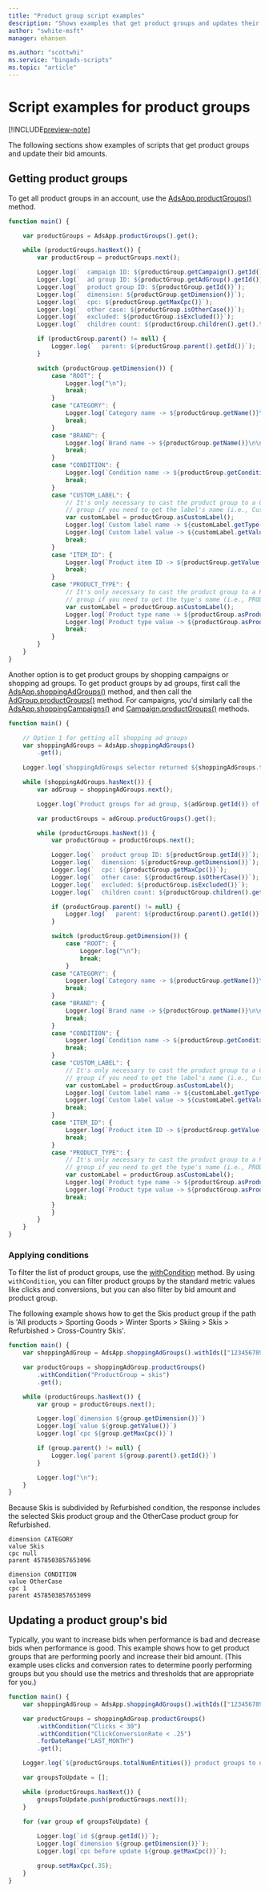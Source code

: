 ```yaml
---
title: "Product group script examples"
description: "Shows examples that get product groups and updates their bid amounts."
author: "swhite-msft"
manager: ehansen

ms.author: "scottwhi"
ms.service: "bingads-scripts"
ms.topic: "article"
---
```


# Script examples for product groups

[!INCLUDE[preview-note](../includes/preview-note.md)]

The following sections show examples of scripts that get product groups and update their bid amounts.

## Getting product groups

To get all product groups in an account, use the [AdsApp.productGroups()](../reference/AdsApp.md#productgroups) method. 

```javascript
function main() {

    var productGroups = AdsApp.productGroups().get();

    while (productGroups.hasNext()) {
        var productGroup = productGroups.next();

        Logger.log(`  campaign ID: ${productGroup.getCampaign().getId()}`);
        Logger.log(`  ad group ID: ${productGroup.getAdGroup().getId()}`);
        Logger.log(`  product group ID: ${productGroup.getId()}`);
        Logger.log(`  dimension: ${productGroup.getDimension()}`);
        Logger.log(`  cpc: ${productGroup.getMaxCpc()}`);
        Logger.log(`  other case: ${productGroup.isOtherCase()}`);
        Logger.log(`  excluded: ${productGroup.isExcluded()}`);
        Logger.log(`  children count: ${productGroup.children().get().totalNumEntities()}`);

        if (productGroup.parent() != null) {
            Logger.log(`  parent: ${productGroup.parent().getId()}`);
        }

        switch (productGroup.getDimension()) {
            case "ROOT": {
                Logger.log("\n");
                break;
            }
            case "CATEGORY": {
                Logger.log(`Category name -> ${productGroup.getName()}\n\n`);
                break;
            }
            case "BRAND": {
                Logger.log(`Brand name -> ${productGroup.getName()}\n\n`);
                break;
            }
            case "CONDITION": {
                Logger.log(`Condition name -> ${productGroup.getCondition()}\n\n`);
                break;
            }
            case "CUSTOM_LABEL": {
                // It's only necessary to cast the product group to a CustomLabel product
                // group if you need to get the label's name (i.e., CustomLabel0).
                var customLabel = productGroup.asCustomLabel();
                Logger.log(`Custom label name -> ${customLabel.getType()}`);
                Logger.log(`Custom label value -> ${customLabel.getValue()}\n\n`);
                break;
            }
            case "ITEM_ID": {
                Logger.log(`Product item ID -> ${productGroup.getValue()}\n\n`);
                break;
            }
            case "PRODUCT_TYPE": {
                // It's only necessary to cast the product group to a ProductType product
                // group if you need to get the type's name (i.e., PRODUCT_TYPE_1).
                var customLabel = productGroup.asCustomLabel();
                Logger.log(`Product type name -> ${productGroup.asProductType().getType()}`);
                Logger.log(`Product type value -> ${productGroup.asProductType().getValue()}\n\n`);
                break;
            }
        }
    }
}
```

Another option is to get product groups by shopping campaigns or shopping ad groups. To get product groups by ad groups, first call the [AdsApp.shoppingAdGroups()](../reference/AdsApp.md#shoppingadgroups) method, and then call the [AdGroup.productGroups()](../reference/AdGroup.md#productgroups) method. For campaigns, you'd similarly call the [AdsApp.shoppingCampaigns()](../reference/AdsApp.md#shoppingcampaigns) and [Campaign.productGroups()](../reference/Campaign.md#productgroups) methods. 


```javascript
function main() {

    // Option 1 for getting all shopping ad groups
    var shoppingAdGroups = AdsApp.shoppingAdGroups()
        .get();  
    
    Logger.log(`shoppingAdGroups selector returned ${shoppingAdGroups.totalNumEntities()} ad groups that matched the selector's conditions`);

    while (shoppingAdGroups.hasNext()) {
        var adGroup = shoppingAdGroups.next();

        Logger.log(`Product groups for ad group, ${adGroup.getId()} of campaign ${adGroup.getCampaign().getId()}\n\n`);

        var productGroups = adGroup.productGroups().get();

        while (productGroups.hasNext()) {
            var productGroup = productGroups.next();

            Logger.log(`  product group ID: ${productGroup.getId()}`);
            Logger.log(`  dimension: ${productGroup.getDimension()}`);
            Logger.log(`  cpc: ${productGroup.getMaxCpc()}`);
            Logger.log(`  other case: ${productGroup.isOtherCase()}`);
            Logger.log(`  excluded: ${productGroup.isExcluded()}`);
            Logger.log(`  children count: ${productGroup.children().get().totalNumEntities()}`);

            if (productGroup.parent() != null) {
                Logger.log(`  parent: ${productGroup.parent().getId()}`);
            }

            switch (productGroup.getDimension()) {
                case "ROOT": {
                    Logger.log("\n");
                    break;
                }
            case "CATEGORY": {
                Logger.log(`Category name -> ${productGroup.getName()}\n\n`);
                break;
            }
            case "BRAND": {
                Logger.log(`Brand name -> ${productGroup.getName()}\n\n`);
                break;
            }
            case "CONDITION": {
                Logger.log(`Condition name -> ${productGroup.getCondition()}\n\n`);
                break;
            }
            case "CUSTOM_LABEL": {
                // It's only necessary to cast the product group to a CustomLabel product
                // group if you need to get the label's name (i.e., CustomLabel0).
                var customLabel = productGroup.asCustomLabel();
                Logger.log(`Custom label name -> ${customLabel.getType()}`);
                Logger.log(`Custom label value -> ${customLabel.getValue()}\n\n`);
                break;
            }
            case "ITEM_ID": {
                Logger.log(`Product item ID -> ${productGroup.getValue()}\n\n`);
                break;
            }
            case "PRODUCT_TYPE": {
                // It's only necessary to cast the product group to a ProductType product
                // group if you need to get the type's name (i.e., PRODUCT_TYPE_1).
                var customLabel = productGroup.asCustomLabel();
                Logger.log(`Product type name -> ${productGroup.asProductType().getType()}`);
                Logger.log(`Product type value -> ${productGroup.asProductType().getValue()}\n\n`);
                break;
            }
            }
        }
    }
}
```

### Applying conditions

To filter the list of product groups, use the [withCondition](../reference/ProductGroupSelector.md#withcondition-string-condition-) method. By using `withCondition`, you can filter product groups by the standard metric values like clicks and conversions, but you can also filter by bid amount and product group.

The following example shows how to get the Skis product group if the path is 'All products > Sporting Goods > Winter Sports > Skiing > Skis > Refurbished > Cross-Country Skis'.

```javascript
function main() {
    var shoppingAdGroup = AdsApp.shoppingAdGroups().withIds(["123456789"]).get().next();

    var productGroups = shoppingAdGroup.productGroups()
        .withCondition("ProductGroup = skis")
        .get();

    while (productGroups.hasNext()) {
        var group = productGroups.next();

        Logger.log(`dimension ${group.getDimension()}`)
        Logger.log(`value ${group.getValue()}`)
        Logger.log(`cpc ${group.getMaxCpc()}`)

        if (group.parent() != null) {
            Logger.log(`parent ${group.parent().getId()}`)
        }

        Logger.log("\n");
    }
}
```

Because Skis is subdivided by Refurbished condition, the response includes the selected Skis product group and the OtherCase product group for Refurbished.

```
dimension CATEGORY
value Skis
cpc null
parent 4578503857653096

dimension CONDITION
value OtherCase
cpc 1
parent 4578503857653099
```

## Updating a product group's bid

Typically, you want to increase bids when performance is bad and decrease bids when performance is good. This example shows how to get product groups that are performing poorly and increase their bid amount. (This example uses clicks and conversion rates to determine poorly performing groups but you should use the metrics and thresholds that are appropriate for you.)


```javascript
function main() {
    var shoppingAdGroup = AdsApp.shoppingAdGroups().withIds(["123456789"]).get().next();

    var productGroups = shoppingAdGroup.productGroups()
        .withCondition("Clicks < 30")
        .withCondition("ClickConversionRate < .25")
        .forDateRange("LAST_MONTH")
        .get();

    Logger.log(`${productGroups.totalNumEntities()} product groups to update\n\n`);

    var groupsToUpdate = [];

    while (productGroups.hasNext()) {
        groupsToUpdate.push(productGroups.next());
    }
    
    for (var group of groupsToUpdate) {

        Logger.log(`id ${group.getId()}`);
        Logger.log(`dimension ${group.getDimension()}`);
        Logger.log(`cpc before update ${group.getMaxCpc()}`);

        group.setMaxCpc(.35);
    }
}
```
